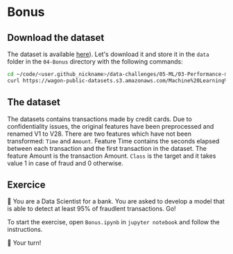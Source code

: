# Bonus

## Download the dataset

The dataset is available [here](https://wagon-public-datasets.s3.amazonaws.com/Machine%20Learning%20Datasets/ML_creditcard_fraud.csv)). Let's download it and store it in the `data` folder in the `04-Bonus` directory with the following commands:

```bash
cd ~/code/<user.github_nickname>/data-challenges/05-ML/03-Performance-metrics/04-Bonus
curl https://wagon-public-datasets.s3.amazonaws.com/Machine%20Learning%20Datasets/ML_creditcard_fraud.csv > data/creditcard.csv
```

## The dataset

The datasets contains transactions made by credit cards. Due to confidentiality issues, the original features have been preprocessed and renamed V1 to V28. There are two features which have not been transformed: `Time` and `Amount`. Feature Time contains the seconds elapsed between each transaction and the first transaction in the dataset. The feature Amount is the transaction Amount. `Class` is the target and it takes value 1 in case of fraud and 0 otherwise.

## Exercice

🎯 You are a Data Scientist for a bank. You are asked to develop a model that is able to detect at least 95% of fraudlent transactions. Go!

To start the exercise, open `Bonus.ipynb` in `jupyter notebook` and follow the instructions.

🚀 Your turn!


